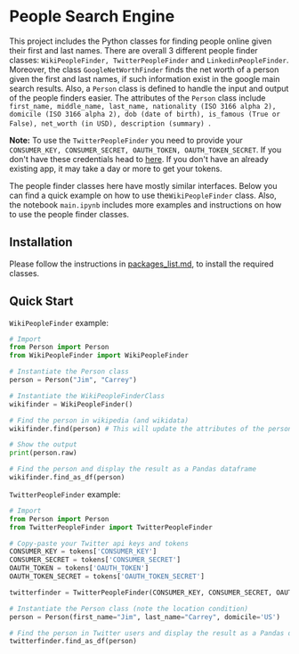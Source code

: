 # People Search Engine

This project includes the Python classes for finding people online given their first and last names. There are overall 3 different people finder classes: `WikiPeopleFinder, TwitterPeopleFinder` and `LinkedinPeopleFinder`.  Moreover, the class `GoogleNetWorthFinder` finds the net worth of a person given the first and last names, if such information exist in the google main search results. Also, a `Person` class is defined to handle the input and output of the people finders easier. The attributes of the `Person` class include `first_name, middle_name, last_name, nationality (ISO 3166 alpha 2), domicile (ISO 3166 alpha 2), dob (date of birth), is_famous (True or False), net_worth (in USD), description (summary) `. 

**Note:** To use the `TwitterPeopleFinder` you need to provide your `CONSUMER_KEY, CONSUMER_SECRET, OAUTH_TOKEN, OAUTH_TOKEN_SECRET`. If you don't have these credentials head to [here](https://developer.twitter.com/en/docs/basics/authentication/guides/access-tokens.html). If you don't have an already existing app, it may take a day or more to get your tokens.

The people finder classes here have mostly similar interfaces. Below you can find a quick example on how to use the`WikiPeopleFinder` class. Also, the notebook `main.ipynb` includes more examples and instructions on how to use the people finder classes. 

## Installation 

Please follow the instructions in [packages_list.md](./packages_list.md), to install the required classes.

## Quick Start

`WikiPeopleFinder` example:

```python
# Import
from Person import Person
from WikiPeopleFinder import WikiPeopleFinder

# Instantiate the Person class
person = Person("Jim", "Carrey")

# Instantiate the WikiPeopleFinderClass
wikifinder = WikiPeopleFinder()

# Find the person in wikipedia (and wikidata)
wikifinder.find(person) # This will update the attributes of the person class

# Show the output
print(person.raw)

# Find the person and display the result as a Pandas dataframe
wikifinder.find_as_df(person)
```

`TwitterPeopleFinder` example:

```python
# Import
from Person import Person
from TwitterPeopleFinder import TwitterPeopleFinder

# Copy-paste your Twitter api keys and tokens 
CONSUMER_KEY = tokens['CONSUMER_KEY']
CONSUMER_SECRET = tokens['CONSUMER_SECRET']
OAUTH_TOKEN = tokens['OAUTH_TOKEN']
OAUTH_TOKEN_SECRET = tokens['OAUTH_TOKEN_SECRET']

twitterfinder = TwitterPeopleFinder(CONSUMER_KEY, CONSUMER_SECRET, OAUTH_TOKEN, OAUTH_TOKEN_SECRET)

# Instantiate the Person class (note the location condition)
person = Person(first_name="Jim", last_name="Carrey", domicile='US')

# Find the person in Twitter users and display the result as a Pandas dataframe
twitterfinder.find_as_df(person)
```


